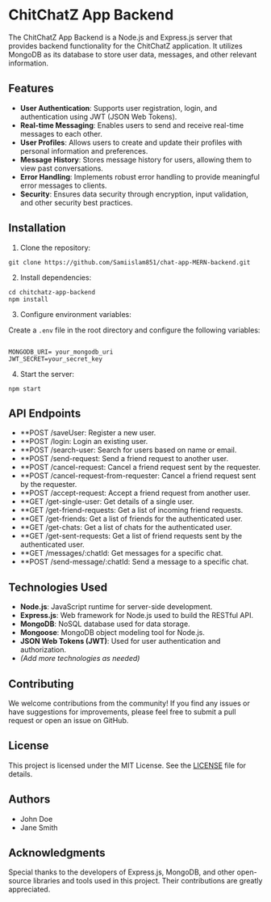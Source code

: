 # ChitChatZ App Backend

The ChitChatZ App Backend is a Node.js and Express.js server that provides backend functionality for the ChitChatZ application. It utilizes MongoDB as its database to store user data, messages, and other relevant information.

## Features

- **User Authentication**: Supports user registration, login, and authentication using JWT (JSON Web Tokens).
- **Real-time Messaging**: Enables users to send and receive real-time messages to each other.
- **User Profiles**: Allows users to create and update their profiles with personal information and preferences.
- **Message History**: Stores message history for users, allowing them to view past conversations.
- **Error Handling**: Implements robust error handling to provide meaningful error messages to clients.
- **Security**: Ensures data security through encryption, input validation, and other security best practices.

## Installation

1. Clone the repository:
````
git clone https://github.com/Samiislam851/chat-app-MERN-backend.git
````


2. Install dependencies:

````
cd chitchatz-app-backend
npm install
````


3. Configure environment variables:

Create a `.env` file in the root directory and configure the following variables:

````

MONGODB_URI= your_mongodb_uri
JWT_SECRET=your_secret_key

````


4. Start the server:

````
npm start

````






## API Endpoints
-  **POST /saveUser: Register a new user.
-  **POST /login: Login an existing user.
-  **POST /search-user: Search for users based on name or email.
-  **POST /send-request: Send a friend request to another user.
-  **POST /cancel-request: Cancel a friend request sent by the requester.
-  **POST /cancel-request-from-requester: Cancel a friend request sent by the requester.
-  **POST /accept-request: Accept a friend request from another user.
-  **GET /get-single-user: Get details of a single user.
-  **GET /get-friend-requests: Get a list of incoming friend requests.
-  **GET /get-friends: Get a list of friends for the authenticated user.
-  **GET /get-chats: Get a list of chats for the authenticated user.
-  **GET /get-sent-requests: Get a list of friend requests sent by the authenticated user.
-  **GET /messages/:chatId: Get messages for a specific chat.
-  **POST /send-message/:chatId: Send a message to a specific chat.

## Technologies Used

- **Node.js**: JavaScript runtime for server-side development.
- **Express.js**: Web framework for Node.js used to build the RESTful API.
- **MongoDB**: NoSQL database used for data storage.
- **Mongoose**: MongoDB object modeling tool for Node.js.
- **JSON Web Tokens (JWT)**: Used for user authentication and authorization.
- *(Add more technologies as needed)*

## Contributing

We welcome contributions from the community! If you find any issues or have suggestions for improvements, please feel free to submit a pull request or open an issue on GitHub.

## License

This project is licensed under the MIT License. See the [LICENSE](LICENSE) file for details.

## Authors

- John Doe
- Jane Smith

## Acknowledgments

Special thanks to the developers of Express.js, MongoDB, and other open-source libraries and tools used in this project. Their contributions are greatly appreciated.